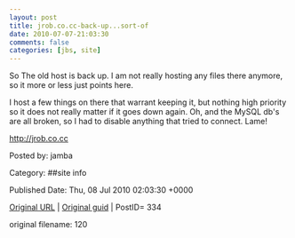 ```yaml
---
layout: post
title: jrob.co.cc-back-up...sort-of
date: 2010-07-07-21:03:30
comments: false
categories: [jbs, site]
---
```


So The old host is back up. I am not really hosting any files there anymore, so it more or less just points here.

 I host a few things on there that warrant keeping it, but nothing high priority so it does not really matter if it goes down again.  Oh, and the MySQL db's are all broken, so I had to disable anything that tried to connect.  Lame!

 <a href="http://jrob.co.cc">http://jrob.co.cc</a>


Posted by: jamba

Category: ##site info 


Published Date: Thu, 08 Jul 2010 02:03:30 +0000 

<a href="http://factorq.net/2010/07/07/jrob-co-cc-back-up-sort-of/">Original URL</a> | <a href="http://factorq.net/?p=334">Original guid</a> | PostID= 334

 original filename: 120